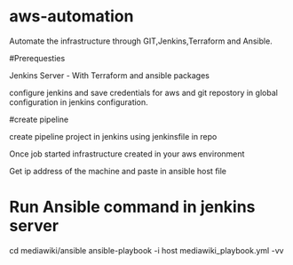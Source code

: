 # aws-automation
Automate the infrastructure through GIT,Jenkins,Terraform and Ansible.

#Prerequesties

Jenkins Server - With Terraform and ansible packages

configure jenkins and save credentials for aws and git repostory in global configuration in jenkins configuration.

#create pipeline 

 create pipeline project in jenkins using jenkinsfile in repo

 Once job started infrastructure created in your aws environment

 Get ip address of the machine and paste in ansible host file

# Run Ansible command in jenkins server  

cd mediawiki/ansible
ansible-playbook -i host mediawiki_playbook.yml -vv

